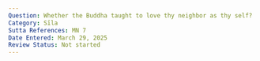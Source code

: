 ```yaml
---
Question: Whether the Buddha taught to love thy neighbor as thy self?
Category: Sīla
Sutta References: MN 7
Date Entered: March 29, 2025
Review Status: Not started
---
```

